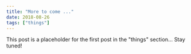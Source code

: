 ```yaml
---
title: "More to come ..."
date: 2018-08-26
tags: ["things"]
---
```


This post is a placeholder for the first post in the "things" section... Stay tuned!
